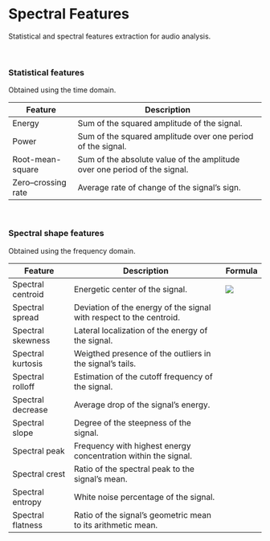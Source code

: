 # Spectral Features
Statistical and spectral features extraction for audio analysis.

<br>



### Statistical features

Obtained using the time domain.

| Feature            | Description                                                  |
| ------------------ | ------------------------------------------------------------ |
| Energy             | Sum of the squared amplitude of the signal.                  |
| Power              | Sum of the squared amplitude over one period of the signal.  |
| Root-mean-square   | Sum of the absolute value of the amplitude over one period of the signal. |
| Zero–crossing rate | Average rate of change of the signal’s sign.                 |

<br>



### Spectral shape features

Obtained using the frequency domain.

| Feature           | Description                                                  | Formula                                                      |
| ----------------- | ------------------------------------------------------------ | ------------------------------------------------------------ |
| Spectral centroid | Energetic center of the signal.                              | <img src="https://render.githubusercontent.com/render/math?math=\color{grey}\dfrac{\displaystyle{\sum_{k=0}^N}\|X_k\|\cdot k}{\displaystyle{\sum_{k=0}^N}\|X_k\|}"> |
| Spectral spread   | Deviation of the energy of the signal with respect to the centroid. |                                                              |
| Spectral skewness | Lateral localization of the energy of the signal.            |                                                              |
| Spectral kurtosis | Weigthed presence of the outliers in the signal’s tails.     |                                                              |
| Spectral rolloff  | Estimation of the cutoff frequency of the signal.            |                                                              |
| Spectral decrease | Average drop of the signal’s energy.                         |                                                              |
| Spectral slope    | Degree of the steepness of the signal.                       |                                                              |
| Spectral peak     | Frequency with highest energy concentration within the signal. |                                                              |
| Spectral crest    | Ratio of the spectral peak to the signal’s mean.             |                                                              |
| Spectral entropy  | White noise percentage of the signal.                        |                                                              |
| Spectral flatness | Ratio of the signal’s geometric mean to its arithmetic mean. |                                                              |
